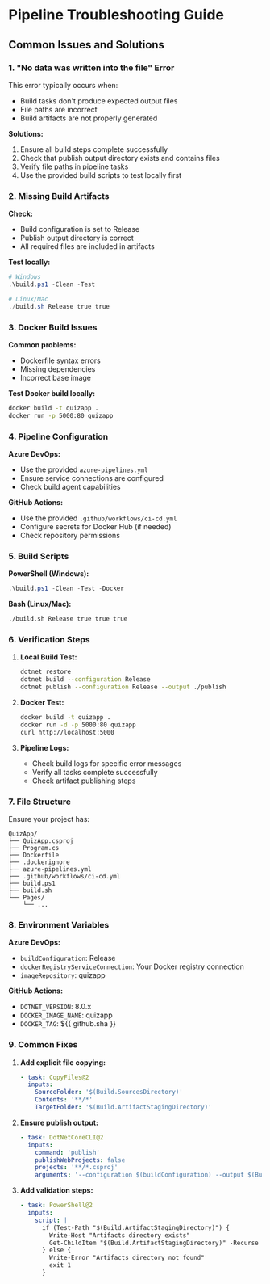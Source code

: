 # Pipeline Troubleshooting Guide

## Common Issues and Solutions

### 1. "No data was written into the file" Error

This error typically occurs when:
- Build tasks don't produce expected output files
- File paths are incorrect
- Build artifacts are not properly generated

**Solutions:**
1. Ensure all build steps complete successfully
2. Check that publish output directory exists and contains files
3. Verify file paths in pipeline tasks
4. Use the provided build scripts to test locally first

### 2. Missing Build Artifacts

**Check:**
- Build configuration is set to Release
- Publish output directory is correct
- All required files are included in artifacts

**Test locally:**
```powershell
# Windows
.\build.ps1 -Clean -Test

# Linux/Mac
./build.sh Release true true
```

### 3. Docker Build Issues

**Common problems:**
- Dockerfile syntax errors
- Missing dependencies
- Incorrect base image

**Test Docker build locally:**
```bash
docker build -t quizapp .
docker run -p 5000:80 quizapp
```

### 4. Pipeline Configuration

**Azure DevOps:**
- Use the provided `azure-pipelines.yml`
- Ensure service connections are configured
- Check build agent capabilities

**GitHub Actions:**
- Use the provided `.github/workflows/ci-cd.yml`
- Configure secrets for Docker Hub (if needed)
- Check repository permissions

### 5. Build Scripts

**PowerShell (Windows):**
```powershell
.\build.ps1 -Clean -Test -Docker
```

**Bash (Linux/Mac):**
```bash
./build.sh Release true true true
```

### 6. Verification Steps

1. **Local Build Test:**
   ```bash
   dotnet restore
   dotnet build --configuration Release
   dotnet publish --configuration Release --output ./publish
   ```

2. **Docker Test:**
   ```bash
   docker build -t quizapp .
   docker run -d -p 5000:80 quizapp
   curl http://localhost:5000
   ```

3. **Pipeline Logs:**
   - Check build logs for specific error messages
   - Verify all tasks complete successfully
   - Check artifact publishing steps

### 7. File Structure

Ensure your project has:
```
QuizApp/
├── QuizApp.csproj
├── Program.cs
├── Dockerfile
├── .dockerignore
├── azure-pipelines.yml
├── .github/workflows/ci-cd.yml
├── build.ps1
├── build.sh
└── Pages/
    └── ...
```

### 8. Environment Variables

**Azure DevOps:**
- `buildConfiguration`: Release
- `dockerRegistryServiceConnection`: Your Docker registry connection
- `imageRepository`: quizapp

**GitHub Actions:**
- `DOTNET_VERSION`: 8.0.x
- `DOCKER_IMAGE_NAME`: quizapp
- `DOCKER_TAG`: ${{ github.sha }}

### 9. Common Fixes

1. **Add explicit file copying:**
   ```yaml
   - task: CopyFiles@2
     inputs:
       SourceFolder: '$(Build.SourcesDirectory)'
       Contents: '**/*'
       TargetFolder: '$(Build.ArtifactStagingDirectory)'
   ```

2. **Ensure publish output:**
   ```yaml
   - task: DotNetCoreCLI@2
     inputs:
       command: 'publish'
       publishWebProjects: false
       projects: '**/*.csproj'
       arguments: '--configuration $(buildConfiguration) --output $(Build.ArtifactStagingDirectory)'
   ```

3. **Add validation steps:**
   ```yaml
   - task: PowerShell@2
     inputs:
       script: |
         if (Test-Path "$(Build.ArtifactStagingDirectory)") {
           Write-Host "Artifacts directory exists"
           Get-ChildItem "$(Build.ArtifactStagingDirectory)" -Recurse
         } else {
           Write-Error "Artifacts directory not found"
           exit 1
         }
   ```
